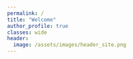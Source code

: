 ```yaml
---
permalink: /
title: "Welcome"
author_profile: true
classes: wide
header:
  image: /assets/images/header_site.png
---
```

